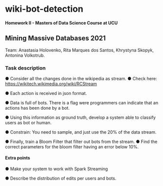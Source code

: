 # wiki-bot-detection

#### Homework II - Masters of Data Science Course at UCU

## Mining Massive Databases 2021

Team: Anastasia Holovenko, Rita Marques dos Santos, Khrystyna Skopyk, Antonina Volkotrub.

### Task description

● Consider all the changes done in the wikipedia as stream.
  ● Check here: https://wikitech.wikimedia.org/wiki/RCStream

● Each action is received in json format. 

● Data is full of bots. There is a flag were programmers can 
indicate that an actions has been done by a bot.

● Using this information as ground truth, develop a system able 
to classify users as bot or human.

● Constrain: You need to sample, and just use the 20% of the 
data stream. 

● Finally, train a Bloom Filter that filter out bots from the stream. 
  ● Find the correct parameters for the bloom filter having an 
error below 10%.

#### Extra points

● Make your system to work with Spark Streaming

● Describe the distribution of edits per users and bots.
